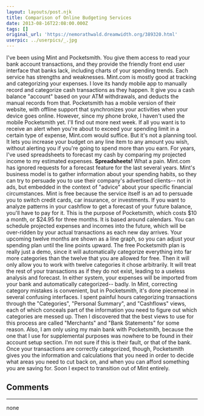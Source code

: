 ```yaml
---
layout: layouts/post.njk
title: Comparison of Online Budgeting Services
date: 2013-08-16T22:08:00.000Z
tags: []
original_url: 'https://nemorathwald.dreamwidth.org/389320.html'
userpic: ../userpics/_.jpg
---
```

I've been using Mint and Pocketsmith. You give them access to read your bank account transactions, and they provide the friendly front end user interface that banks lack, including charts of your spending trends. Each service has strengths and weaknesses. Mint.com is mostly good at tracking and categorizing your expenses. I love its handy mobile app to manually record and categorize cash transactions as they happen. It give you a cash balance "account" based on your ATM withdrawals, and deducts the manual records from that. Pocketsmith has a mobile version of their website, with offline support that synchronizes your activities when your device goes online. However, since my phone broke, I haven't used the mobile Pocketsmith yet. I'll find out more next week. If all you want is to receive an alert when you're about to exceed your spending limit in a certain type of expense, Mint.com would suffice. But it's not a planning tool. It lets you increase your budget on any line item to any amount you wish, without alerting you if you're going to spend more than you earn. For years, I've used spreadsheets to forecast my cash by comparing my projected income to my estimated expenses. **Spreadsheets!** What a pain. Mint.com has ignored requests for a forecast feature for the last several years. Mint's business model is to gather information about your spending habits, so they can try to persuade you to use their company's advertised clients-- not in ads, but embedded in the context of "advice" about your specific financial circumstances. Mint is free because the service itself is an ad to persuade you to switch credit cards, car insurance, or investments. If you want to analyze patterns in your cashflow to get a forecast of your future balance, you'll have to pay for it. This is the purpose of Pocketsmith, which costs $10 a month, or $24.95 for three months. It is based around calendars. You can schedule projected expenses and incomes into the future, which will be over-ridden by your actual transactions as each new day arrives. Your upcoming twelve months are shown as a line graph, so you can adjust your spending plan until the line points upward. The free Pocketsmith plan is really just a demo, since it will automatically categorize everything into far more categories than the twelve that you are allowed for free. Then it will only allow you to work with twelve categories it chose arbitrarily. It will treat the rest of your transactions as if they do not exist, leading to a useless analysis and forecast. In either system, your expenses will be imported from your bank and automatically categorized-- badly. In Mint, correcting category mistakes is convenient, but in Pocketsmith, it's done piecemeal in several confusing interfaces. I spent painful hours categorizing transactions through the "Categories", "Personal Summary", and "Cashflows" views, each of which conceals part of the information you need to figure out which categories are messed up. Then I discovered that the best views to use for this process are called "Merchants" and "Bank Statements" for some reason. Also, I am only using my main bank with Pocketsmith, because the one that I use for supplemental purposes was nowhere to be found in their account setup section. I'm not sure if this is their fault, or that of the bank. Once your transactions are correctly categorized, though, Pocketsmith gives you the information and calculations that you need in order to decide what areas you need to cut back on, and when you can afford something you are saving for. Soon I expect to transition out of Mint entirely.

## Comments

---

none
